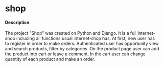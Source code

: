 # shop
#### Description
The project "Shop" was created on Python and Django. It is a full internet-shop including all functions usual internet-shop has.
At first, new user has to register in order to make orders. Authenticated user has opportunity view and search products, filter by categories. On the product page user can add the product into cart or leave a comment. In the cart user can change quantity of each product and make an order.
